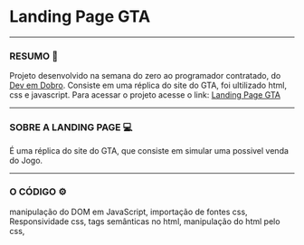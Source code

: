 # Landing Page GTA
***
### RESUMO 📝 
Projeto desenvolvido na semana do zero ao programador contratado, do [Dev em Dobro](https://github.com/devemdobro).
Consiste em uma réplica do site do GTA, foi ultilizado html, css e javascript.
Para acessar o projeto acesse o link: [Landing Page GTA](https://rick-1994-itac.github.io/Landing-page-GTA/)

***
### SOBRE A LANDING PAGE 💻
É uma réplica do site do GTA, que consiste em simular uma possivel venda do Jogo.
***
### O CÓDIGO ⚙️
manipulação do DOM em JavaScript, 
importação de fontes css, 
Responsividade css, 
tags semânticas no html, 
manipulação do html pelo css, 
